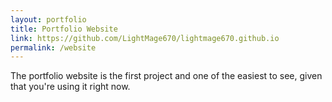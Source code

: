 ```yaml
---
layout: portfolio
title: Portfolio Website
link: https://github.com/LightMage670/lightmage670.github.io
permalink: /website
---
```

The portfolio website is the first project and one of the easiest to see, given that you're using it right now.